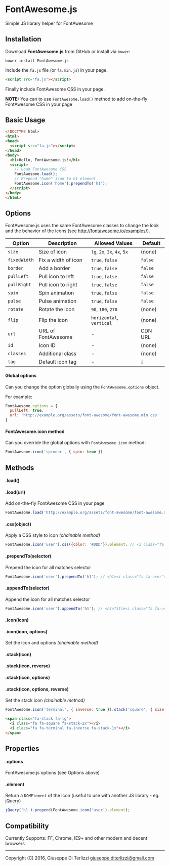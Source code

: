 # FontAwesome.js
Simple JS library helper for FontAwesome

## Installation

Download **FontAwesome.js** from GitHub or install via ``bower``:

``
bower install FontAwesome.js
``

Include the `fa.js` file (or `fa.min.js`) in your page.

```html
<script src="fa.js"></script>
```

Finally include FontAwesome CSS in your page.

**NOTE:** You can to use `FontAwesome.load()` method to add on-the-fly FontAwesome CSS in your page

## Basic Usage

```html
<!DOCTYPE html>
<html>
<head>
  <script src="fa.js"></script>
</head>
<body>
  <h1>Hello, FontAwesome.js!</h1>
  <script>
    // Load FontAwesome CSS
    FontAwesome.load();
    // Prepend "home" icon to h1 element
    FontAwesome.icon('home').prependTo('h1');
  </script>
</body>
</html>

```


## Options

FontAwesome.js uses the same FontAwesome classes to change the look and the behavior of the icons (see http://fontawesome.io/examples/).

| Option       | Description         | Allowed Values               | Default   |
|--------------|---------------------|------------------------------|-----------|
| `size`       | Size of icon        | `lg`, `2x`, `3x`, `4x`, `5x` | (none)    |
| `fixedWidth` | Fix a width of icon | `true`, `false`              | `false`   |
| `border`     | Add a border        | `true`, `false`              | `false`   |
| `pullLeft`   | Pull icon to left   | `true`, `false`              | `false`   |
| `pullRight`  | Pull icon to right  | `true`, `false`              | `false`   |
| `spin`       | Spin animation      | `true`, `false`              | `false`   |
| `pulse`      | Pulse animation     | `true`, `false`              | `false`   |
| `rotate`     | Rotate the icon     | `90`, `180`, `270`           | (none)    |
| `flip`       | Flip the icon       | `horizontal`, `vertical`     | (none)    |
| `url`        | URL of FontAwesome  | -                            | CDN URL   |
| `id`         | Icon ID             | -                            | (none)    |
| `classes`    | Additional class    | -                            | (none)    |
| `tag`        | Default icon tag    | -                            | `i`       |

#### Global options

Can you change the option globally using the `FontAwesome.options` object.

For example:

```js
FontAwesome.options = {
  pullLeft: true,
  url: 'http://example.org/assets/font-awesome/font-awesome.min.css'
}
```

#### FontAwesome.icon method

Can you override the global options with ``FontAwesome.icon`` method:

```js
FontAwesome.icon('spinner', { spin: true })
```

## Methods

#### .load()
#### .load(url)
Add on-the-fly FontAwesome CSS in your page

```js
FontAwesome.load('http://example.org/assets/font-awesome/font-awesome.min.css');
```


#### .css(object)
Apply a CSS style to icon *(chainable method)*

```js
FontAwesome.icon('user').css({color: '#DDD'}).element; // <i class="fa fa-user" style="color:#DDD"></i>
```


#### .prependTo(selector)
Prepend the icon for all matches selector

```js
FontAwesome.icon('user').prependTo('h1'); // <h1><i class="fa fa-user"></i>Title</h1>
```

#### .appendTo(selector)
Append the icon for all matches selector

```js
FontAwesome.icon('user').appendTo('h1'); // <h1>Title<i class="fa fa-user"></i></h1>
```


#### .icon(icon)
#### .icon(icon, options)
Set the icon and options *(chainable method)*


#### .stack(icon)
#### .stack(icon, reverse)
#### .stack(icon, options)
#### .stack(icon, options, reverse)
Set the stack icon *(chainable method)*

```js
FontAwesome.icon('terminal', { inverse: true }).stack('square', { size: 'lg'}, true);
```

```html
<span class="fa-stack fa-lg">
  <i class="fa fa-square fa-stack-2x"></i>
  <i class="fa fa-terminal fa-inverse fa-stack-1x"></i>
</span>
```


## Properties

#### .options
FontAwesome.js options (see Options above)


#### .element
Return a `DOMElement` of the icon (useful to use with another JS library - eg. jQuery)

```js
jQuery('h1').prepend(FontAwesome.icon('user').element);
```


## Compatibility

Currently Supports: FF, Chrome, IE9+ and other modern and decent browsers

----
Copyright (C) 2016, Giuseppe Di Terlizzi <giuseppe.diterlizzi@gmail.com>
